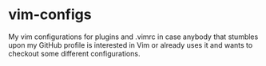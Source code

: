 # vim-configs
My vim configurations for plugins and .vimrc in case anybody that stumbles upon my GitHub profile is interested in Vim or already uses it 
and wants to checkout some different configurations.
